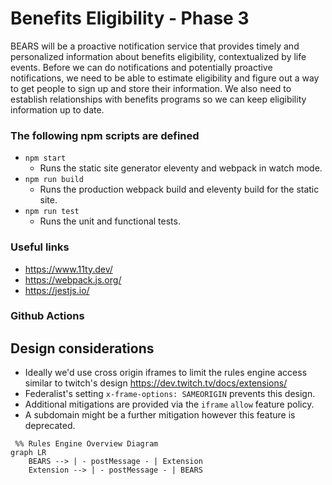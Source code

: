 # Benefits Eligibility - Phase 3

BEARS will be a proactive notification service that provides timely and personalized information about benefits eligibility, contextualized 
by life events. Before we can do notifications and potentially proactive notifications, we need to be able to estimate eligibility and 
figure out a way to get people to sign up and store their information. We also need to establish relationships with benefits programs so 
we can keep eligibility information up to date. 

### The following npm scripts are defined

 * `npm start`
    * Runs the static site generator eleventy and webpack in watch mode.
 * `npm run build`
    * Runs the production webpack build and eleventy build for the static site.
 * `npm run test`
    * Runs the unit and functional tests.


### Useful links

 + https://www.11ty.dev/
 + https://webpack.js.org/
 + https://jestjs.io/

### Github Actions

## Design considerations

 + Ideally we'd use cross origin iframes to limit the rules engine access similar to twitch's design https://dev.twitch.tv/docs/extensions/
  + Federalist's setting `x-frame-options: SAMEORIGIN` prevents this design.
  + Additional mitigations are provided via the `iframe` `allow` feature policy.
  + A subdomain might be a further mitigation however this feature is deprecated.
 
```
 %% Rules Engine Overview Diagram
graph LR
    BEARS --> | - postMessage - | Extension
    Extension --> | - postMessage - | BEARS
```
